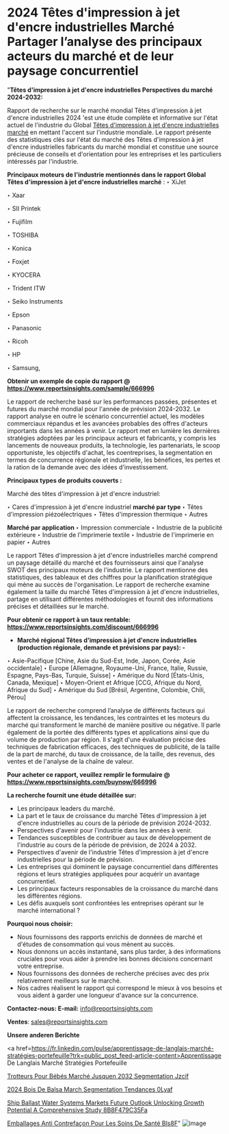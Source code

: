 # 2024 Têtes d'impression à jet d'encre industrielles Marché Partager l’analyse des principaux acteurs du marché et de leur paysage concurrentiel

 "<strong>Têtes d'impression à jet d'encre industrielles Perspectives du marché 2024-2032:</strong>

Rapport de recherche sur le marché mondial Têtes d'impression à jet d'encre industrielles 2024 'est une étude complète et informative sur l'état actuel de l'industrie du Global <a href=https://www.reportsinsights.com/sample/666996>Têtes d'impression à jet d'encre industrielles marché</a> en mettant l'accent sur l'industrie mondiale. Le rapport présente des statistiques clés sur l'état du marché des Têtes d'impression à jet d'encre industrielles fabricants du marché mondial et constitue une source précieuse de conseils et d'orientation pour les entreprises et les particuliers intéressés par l'industrie.

<strong>Principaux moteurs de l'industrie mentionnés dans le rapport Global Têtes d'impression à jet d'encre industrielles marché</strong> :
‣ XiJet

‣ Xaar

‣ SII Printek

‣ Fujifilm

‣ TOSHIBA

‣ Konica

‣ Foxjet

‣ KYOCERA

‣ Trident ITW

‣ Seiko Instruments

‣ Epson

‣ Panasonic

‣ Ricoh

‣ HP

‣ Samsung,

<strong>Obtenir un exemple de copie du rapport @ <a href=https://www.reportsinsights.com/sample/666996>https://www.reportsinsights.com/sample/666996</a></strong>

Le rapport de recherche basé sur les performances passées, présentes et futures du marché mondial pour l'année de prévision 2024-2032. Le rapport analyse en outre le scénario concurrentiel actuel, les modèles commerciaux répandus et les avancées probables des offres d'acteurs importants dans les années à venir. Le rapport met en lumière les dernières stratégies adoptées par les principaux acteurs et fabricants, y compris les lancements de nouveaux produits, la technologie, les partenariats, le scoop opportuniste, les objectifs d'achat, les coentreprises, la segmentation en termes de concurrence régionale et industrielle, les bénéfices, les pertes et la ration de la demande avec des idées d'investissement.

<strong>Principaux types de produits couverts :</strong>

Marché des têtes d'impression à jet d'encre industriel:

‣  Cares d'impression à jet d'encre industriel <strong> marché <strong> par type </strong> </strong>
‣ Têtes d'impression piézoélectriques
‣ Têtes d'impression thermique
‣ Autres

<strong>Marché par application </strong>
‣ Impression commerciale
‣ Industrie de la publicité extérieure
‣ Industrie de l'imprimerie textile
‣ Industrie de l'imprimerie en papier
‣ Autres

Le rapport Têtes d'impression à jet d'encre industrielles marché comprend un paysage détaillé du marché et des fournisseurs ainsi que l'analyse SWOT des principaux moteurs de l'industrie. Le rapport mentionne des statistiques, des tableaux et des chiffres pour la planification stratégique qui mène au succès de l'organisation. Le rapport de recherche examine également la taille du marché Têtes d'impression à jet d'encre industrielles, partage en utilisant différentes méthodologies et fournit des informations précises et détaillées sur le marché.

<strong>Pour obtenir ce rapport à un taux rentable: <a href=https://www.reportsinsights.com/discount/666996>https://www.reportsinsights.com/discount/666996</a></strong>
<ul>
  <li><strong>Marché régional Têtes d'impression à jet d'encre industrielles (production régionale, demande et prévisions par pays): -</strong></li>
</ul>
‣ Asie-Pacifique [Chine, Asie du Sud-Est, Inde, Japon, Corée, Asie occidentale]
‣ Europe [Allemagne, Royaume-Uni, France, Italie, Russie, Espagne, Pays-Bas, Turquie, Suisse]
‣ Amérique du Nord [États-Unis, Canada, Mexique]
‣ Moyen-Orient et Afrique [CCG, Afrique du Nord, Afrique du Sud]
‣ Amérique du Sud [Brésil, Argentine, Colombie, Chili, Pérou]

Le rapport de recherche comprend l’analyse de différents facteurs qui affectent la croissance, les tendances, les contraintes et les moteurs du marché qui transforment le marché de manière positive ou négative. Il parle également de la portée des différents types et applications ainsi que du volume de production par région. Il s'agit d'une évaluation précise des techniques de fabrication efficaces, des techniques de publicité, de la taille de la part de marché, du taux de croissance, de la taille, des revenus, des ventes et de l'analyse de la chaîne de valeur.

<strong>Pour acheter ce rapport, veuillez remplir le formulaire @   <a href=https://www.reportsinsights.com/buynow/666996>https://www.reportsinsights.com/buynow/666996</a></strong>

<strong>La recherche fournit une étude détaillée sur:</strong>
<ul>
  <li>Les principaux leaders du marché.</li>
  <li>La part et le taux de croissance du marché Têtes d'impression à jet d'encre industrielles au cours de la période de prévision 2024-2032.</li>
  <li>Perspectives d'avenir pour l'industrie dans les années à venir.</li>
  <li>Tendances susceptibles de contribuer au taux de développement de l'industrie au cours de la période de prévision, de 2024 à 2032.</li>
  <li>Perspectives d'avenir de l'industrie Têtes d'impression à jet d'encre industrielles pour la période de prévision.</li>
  <li>Les entreprises qui dominent le paysage concurrentiel dans différentes régions et leurs stratégies appliquées pour acquérir un avantage concurrentiel.</li>
  <li>Les principaux facteurs responsables de la croissance du marché dans les différentes régions.</li>
  <li>Les défis auxquels sont confrontées les entreprises opérant sur le marché international ?</li>
</ul>
<strong>Pourquoi nous choisir:</strong>
<ul>
  <li>Nous fournissons des rapports enrichis de données de marché et d'études de consommation qui vous mènent au succès.</li>
  <li>Nous donnons un accès instantané, sans plus tarder, à des informations cruciales pour vous aider à prendre les bonnes décisions concernant votre entreprise.</li>
  <li>Nous fournissons des données de recherche précises avec des prix relativement meilleurs sur le marché.</li>
  <li>Nos cadres réalisent le rapport qui correspond le mieux à vos besoins et vous aident à garder une longueur d'avance sur la concurrence.</li>
</ul>
<strong>Contactez-nous:
</strong><strong>E-mail:</strong> <a href=mailto:info@reportsinsights.com>info@reportsinsights.com</a>

<strong>Ventes</strong>: <a href=mailto:sales@reportsinsights.com>sales@reportsinsights.com</a>

<strong>Unsere anderen Berichte</strong>

<a href=https://fr.linkedin.com/pulse/apprentissage-de-langlais-marché-stratégies-portefeuille?trk=public_post_feed-article-content>Apprentissage De Langlais Marché Stratégies Portefeuille</a>

<a href=https://fr.linkedin.com/pulse/trotteurs-pour-bébés-marché-jusquen-2032-segmentation-jzcif/>Trotteurs Pour Bébés Marché Jusquen 2032 Segmentation Jzcif</a>

<a href=https://www.linkedin.com/pulse/2024-bois-de-balsa-march%C3%A9-segmentation-tendances-0lyaf/>2024 Bois De Balsa March Segmentation Tendances 0Lyaf</a>

<a href=https://medium.com/@gd336335/ship-ballast-water-systems-markets-future-outlook-unlocking-growth-potential-a-comprehensive-study-8b8f479c35fa>Ship Ballast Water Systems Markets Future Outlook Unlocking Growth Potential A Comprehensive Study 8B8F479C35Fa</a>

<a href=https://fr.linkedin.com/pulse/emballages-anti-contrefaçon-pour-les-soins-de-santé-bls8f/>Emballages Anti Contrefaçon Pour Les Soins De Santé Bls8F</a>"
![image](https://github.com/daminid12/RImarketgrowth/assets/158430485/4707b432-1771-4ce9-be98-4fc70e4eb5fc)
